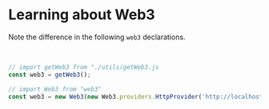 # Learning about Web3 

Note the difference in the following ```web3``` declarations.

<br/>

```javascript
// import getWeb3 from "./utils/getWeb3.js
const web3 = getWeb3();

// import Web3 from "web3"
const web3 = new Web3(new Web3.providers.HttpProvider('http://localhost:7545'));
```